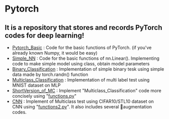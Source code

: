# Pytorch

## It is a repository that stores and records PyTorch codes for deep learning!<br>
 - [Pytorch_Basic](https://github.com/hoya9802/Pytorch/blob/main/Pytorch_Basic.ipynb) : Code for the basic functions of PyTorch. (if you've already known Numpy, it would be easy)<br> 
 - [Simple_NN](https://github.com/hoya9802/Pytorch/blob/main/Simple_NN.ipynb) : Code for the basic functions of nn.Linear(). Implementing code to make simple model using class, obtain model parameters<br>
 - [Binary_Classification](https://github.com/hoya9802/Pytorch/blob/main/Binary_Classification.ipynb) : Implementation of simple binary tesk using simple data made by torch.randn() function
 - [Multiclass_Classification](https://github.com/hoya9802/Pytorch/blob/main/Multiclass_Classification.ipynb) : Implementation of multi label test using MNIST dataset on MLP 
 - [ShortVersion_of_MC](https://github.com/hoya9802/Pytorch/blob/main/ShortVersion_of_MC.ipynb) : Implement "Multiclass_Classification" code more concisely using "[functions.py](https://github.com/hoya9802/Pytorch/blob/main/functions.py)"
 - [CNN](https://github.com/hoya9802/Pytorch/blob/main/CNN.ipynb) : Implement of Multiclass test using CIFAR10/STL10 dataset on CNN using "[functions2.py](https://github.com/hoya9802/Pytorch/blob/main/functions2.py)". It also includes several augmentation codes.
